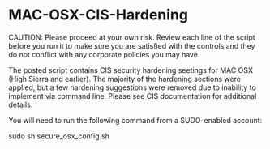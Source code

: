 # MAC-OSX-CIS-Hardening
CAUTION: Please proceed at your own risk. Review each line of the script before you run it to make sure you are satisfied with the controls and they do not conflict with any corporate policies you may have. 

The posted script contains CIS security hardening seetings for MAC OSX (High Sierra and earlier). The majority of the hardening sections were applied, but a few hardening suggestions were removed due to inability to implement via command line. Please see CIS documentation for additional details. 

You will need to run the following command from a SUDO-enabled account:

sudo sh secure_osx_config.sh
